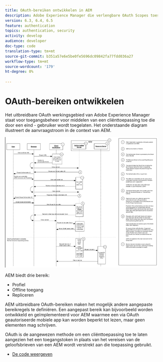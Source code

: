 ```yaml
---
title: OAuth-bereiken ontwikkelen in AEM
description: Adobe Experience Manager die verlengbare OAuth Scopes toestaat voor toegangsbeheer voor middelen van een cliënttoepassing die door een eind - gebruiker wordt toegelaten. Het onderstaande diagram illustreert de aanvraagstroom in de context van AEM.
version: 6.3, 6.4, 6.5
feature: authentication
topics: authentication, security
activity: develop
audience: developer
doc-type: code
translation-type: tm+mt
source-git-commit: b351a57e6e5be0fe5696dc09842fa77fdd036a27
workflow-type: tm+mt
source-wordcount: '179'
ht-degree: 0%

---
```



# OAuth-bereiken ontwikkelen

Het uitbreidbare OAuth werkingsgebied van Adobe Experience Manager staat voor toegangsbeheer voor middelen van een cliënttoepassing toe die door een eind - gebruiker wordt toegelaten. Het onderstaande diagram illustreert de aanvraagstroom in de context van AEM.

![Oauth Scopes Flow](./assets/oauth-code-sample-develop/oauth-scopes-flow.png)

AEM biedt drie bereik:

* Profiel
* Offline toegang
* Repliceren

AEM uitbreidbare OAuth-bereiken maken het mogelijk andere aangepaste bereikregels te definiëren. Een aangepast bereik kan bijvoorbeeld worden ontwikkeld en geïmplementeerd voor AEM waarmee een via OAuth geautoriseerde mobiele app kan worden beperkt tot lezen, maar geen elementen mag schrijven.

OAuth is de aangewezen methode om een cliënttoepassing toe te laten aangezien het een toegangstoken in plaats van het vereisen van de geloofsbrieven van een AEM wordt verstrekt aan die toepassing gebruikt.

* [De code weergeven](https://github.com/Adobe-Consulting-Services/acs-aem-samples/blob/legacy/bundle/src/main/java/com/adobe/acs/samples/authentication/oauth/impl/SampleScopeWithPrivileges.java)
